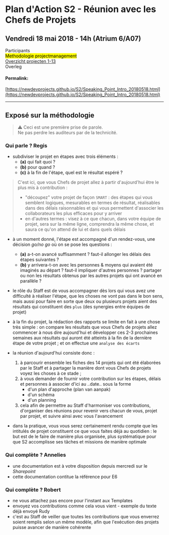 <link rel="stylesheet" href="S2.css">

# Plan d'Action S2 - Réunion avec les Chefs de Projets

## Vendredi 18 mai 2018 - 14h (Atrium 6/A07)

Participants  
<mark>Methodologie projectmanagement</mark>  
[Overzicht projecten 1-13](https://newdevprojects.github.io/S2/Liste_projets.html)  
Overleg

#### Permalink:
[https://newdevprojects.github.io/S2/Speaking_Point_Intro_20180518.html](https://newdevprojects.github.io/S2/Speaking_Point_Intro_20180518.html)

---

## Exposé sur la méthodologie

> &#9888; Ceci est une première prise de parole.  
> Ne pas perdre les auditeurs par de la technicité.

### Qui parle ? Regis



* subdiviser le projet en étapes avec trois éléments :
    * <b>(a)</b> qui fait quoi ? 
    * <b>(b)</b> pour quand ?
    * <b>(c)</b> à la fin de l'étape, quel est le résultat espéré ?

>  C'est ici, que vous Chefs de projet allez à partir d'aujourd'hui être le plus mis à contribution :
> * "découpez" votre projet de façon `SMART` : des étapes qui vous semblent logiques, mesurables en termes de résultat, réalisables dans des délais raisonnables et qui vous permettent d'associer les collaborateurs les plus efficaces pour y arriver
> * en d'autres termes : visez à ce que chacun, dans votre équipe de projet, sera sur la même ligne, comprendra la même chose, et saura ce qu'on attend de lui et dans quels délais

* à un moment donné, l'étape est accompagné d'un rendez-vous, une décision *go/no go* où on se pose les questions :
    * <b>(a)</b> a-t-on avancé suffisamment ? faut-il allonger les délais des étapes suivantes ?
    * <b>(b)</b> y arrivera-t-on avec les personnes & moyens qui avaient été imaginés au départ ? faut-il impliquer d'autres personnes ? partager ou non les résultats obtenus par les autres projets qui ont avancé en parallèle ?

* le rôle du Staff est de vous accompagner dès lors qui vous avez une difficulté à réaliser l'étape, que les choses ne vont pas dans le bon sens, mais aussi pour faire en sorte que deux ou plusieurs projets aient des résultats qui constituent des `plus` (des synergies entre équipes de projet)

* à la fin du projet, la rédaction des rapports se limite en fait à une chose très simple : on compare les résultats que vous Chefs de projets allez commencer à nous dire aujourd'hui et développer ces 2-3 prochaines semaines aux résultats qui auront été atteints à la fin de la dernière étape de votre projet ; et on effectue une `analyse des écarts` 

* la réunion d'aujourd'hui consiste donc :
    1. à parcourir ensemble les fiches des 14 projets qui ont été élaborées par le Staff et à partager la manière dont vous Chefs de projets voyez les choses à ce stade ;
    2. à vous demander de fournir votre contribution sur les étapes, délais et personnes à associer d'ici au ..date.. sous la forme
        * d'un plan d'approche (plan van aanpak)
        * d'un schéma
        * d'un planning
    3. cela afin de permettre au Staff d'harmoniser vos contributions, d'organiser des réunions pour revenir vers chacun de vous, projet par projet, et suivre ainsi avec vous l'avancement

* dans la pratique, vous vous serez certainement rendu compte que les intitulés de projet constituent ce que vous faites déjà au quotidien : le but est de le faire de manière plus organisée, plus systématique pour que S2 accomplisse ses tâches et missions de manière optimale

### Qui complète ? Annelies

* une documentation est à votre disposition depuis mercredi sur le *Sharepoint*
* cette documentation contitue la référence pour E6

### Qui complète ? Robert

* ne vous attachez pas encore pour l'instant aux Templates
* envoyez vos contributions comme cela vous vient - exemple du texte déjà envoyé Rudy
* c'est au Staff de veiller que toutes les contributions que vous enverrez soient remplis selon un même modèle, afin que l'exécution des projets puisse avancer de manière cohérente


